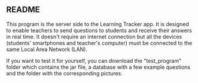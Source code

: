 ## README
This program is the server side to the Learning Tracker app. It is designed to enable teachers to send questions to students and receive their answers in real time. It doesn't require an internet connection but all the devices (students' smartphones and teacher's computer) must be connected to the same Local Area Network (LAN).

If you want to test it for yourself, you can download the "test_program" folder which contains the jar file, a database with a few example questions and the folder with the corresponding pictures.
